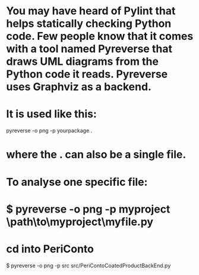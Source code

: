 
# You may have heard of Pylint that helps statically checking Python code. Few people know that it comes with a tool named Pyreverse that draws UML diagrams from the Python code it reads. Pyreverse uses Graphviz as a backend.

# It is used like this:

pyreverse -o png -p yourpackage .

# where the . can also be a single file.



# To analyse one specific file:

# $ pyreverse -o png -p myproject \path\to\myproject\myfile.py 



# cd into PeriConto

$ pyreverse -o png -p src src/PeriContoCoatedProductBackEnd.py





